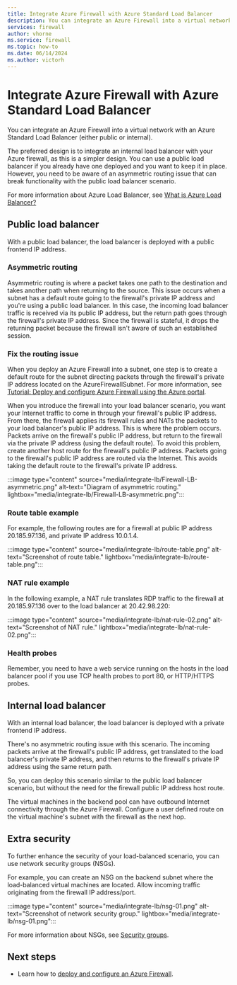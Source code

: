 ```yaml
---
title: Integrate Azure Firewall with Azure Standard Load Balancer
description: You can integrate an Azure Firewall into a virtual network with an Azure Standard Load Balancer (either public or internal).
services: firewall
author: vhorne
ms.service: firewall
ms.topic: how-to
ms.date: 06/14/2024
ms.author: victorh
---
```


# Integrate Azure Firewall with Azure Standard Load Balancer

You can integrate an Azure Firewall into a virtual network with an Azure Standard Load Balancer (either public or internal). 

The preferred design is to integrate an internal load balancer with your Azure firewall, as this is a simpler design. You can use a public load balancer if you already have one deployed and you want to keep it in place. However, you need to be aware of an asymmetric routing issue that can break functionality with the public load balancer scenario.

For more information about Azure Load Balancer, see [What is Azure Load Balancer?](../load-balancer/load-balancer-overview.md)

## Public load balancer

With a public load balancer, the load balancer is deployed with a public frontend IP address.

### Asymmetric routing

Asymmetric routing is where a packet takes one path to the destination and takes another path when returning to the source. This issue occurs when a subnet has a default route going to the firewall's private IP address and you're using a public load balancer. In this case, the incoming load balancer traffic is received via its public IP address, but the return path goes through the firewall's private IP address. Since the firewall is stateful, it drops the returning packet because the firewall isn't aware of such an established session.

### Fix the routing issue

When you deploy an Azure Firewall into a subnet, one step is to create a default route for the subnet directing packets through the firewall's private IP address located on the AzureFirewallSubnet. For more information, see [Tutorial: Deploy and configure Azure Firewall using the Azure portal](tutorial-firewall-deploy-portal.md#create-a-default-route).

When you introduce the firewall into your load balancer scenario, you want your Internet traffic to come in through your firewall's public IP address. From there, the firewall applies its firewall rules and NATs the packets to your load balancer's public IP address. This is where the problem occurs. Packets arrive on the firewall's public IP address, but return to the firewall via the private IP address (using the default route).
To avoid this problem, create another host route for the firewall's public IP address. Packets going to the firewall's public IP address are routed via the Internet. This avoids taking the default route to the firewall's private IP address.

:::image type="content" source="media/integrate-lb/Firewall-LB-asymmetric.png" alt-text="Diagram of asymmetric routing." lightbox="media/integrate-lb/Firewall-LB-asymmetric.png":::
### Route table example

For example, the following routes are for a firewall at public IP address 20.185.97.136, and private IP address 10.0.1.4.

:::image type="content" source="media/integrate-lb/route-table.png" alt-text="Screenshot of route table." lightbox="media/integrate-lb/route-table.png":::
### NAT rule example

In the following example, a NAT rule translates RDP traffic to the firewall at 20.185.97.136 over to the load balancer at 20.42.98.220:

:::image type="content" source="media/integrate-lb/nat-rule-02.png" alt-text="Screenshot of NAT rule." lightbox="media/integrate-lb/nat-rule-02.png":::
### Health probes

Remember, you need to have a web service running on the hosts in the load balancer pool if you use TCP health probes to port 80, or HTTP/HTTPS probes.

## Internal load balancer

With an internal load balancer, the load balancer is deployed with a private frontend IP address.

There's no asymmetric routing issue with this scenario. The incoming packets arrive at the firewall's public IP address, get translated to the load balancer's private IP address, and then returns to the firewall's private IP address using the same return path.

So, you can deploy this scenario similar to the public load balancer scenario, but without the need for the firewall public IP address host route.

The virtual machines in the backend pool can have outbound Internet connectivity through the Azure Firewall. Configure a user defined route on the virtual machine's subnet with the firewall as the next hop.


## Extra security

To further enhance the security of your load-balanced scenario, you can use network security groups (NSGs).

For example, you can create an NSG on the backend subnet where the load-balanced virtual machines are located. Allow incoming traffic originating from the firewall IP address/port.

:::image type="content" source="media/integrate-lb/nsg-01.png" alt-text="Screenshot of network security group." lightbox="media/integrate-lb/nsg-01.png":::

For more information about NSGs, see [Security groups](../virtual-network/network-security-groups-overview.md).

## Next steps

- Learn how to [deploy and configure an Azure Firewall](tutorial-firewall-deploy-portal.md).